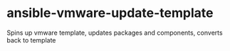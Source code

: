 # ansible-vmware-update-template
Spins up vmware template, updates packages and components, converts back to template
